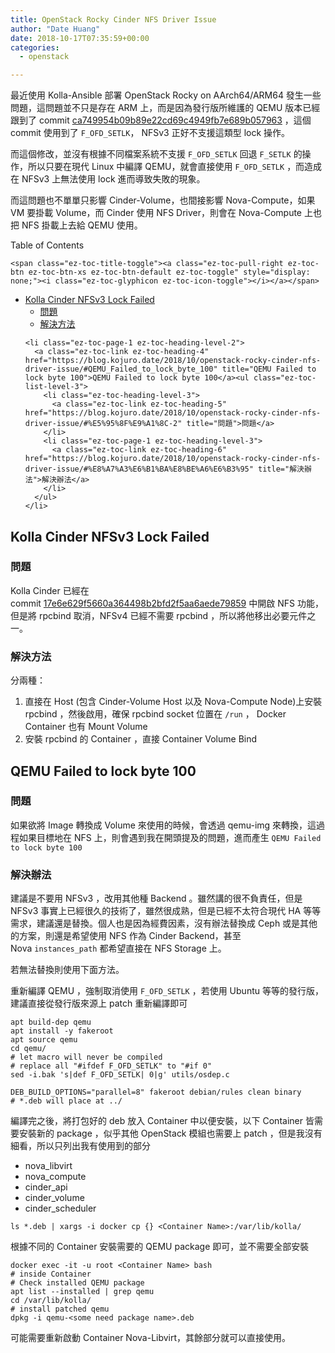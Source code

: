 ```yaml
---
title: OpenStack Rocky Cinder NFS Driver Issue
author: "Date Huang"
date: 2018-10-17T07:35:59+00:00
categories:
  - openstack

---
```

最近使用 Kolla-Ansible 部署 OpenStack Rocky on AArch64/ARM64 發生一些問題，這問題並不只是存在 ARM 上，而是因為發行版所維護的 QEMU 版本已經跟到了 commit [ca749954b09b89e22cd69c4949fb7e689b057963][1] ，這個 commit 使用到了 `F_OFD_SETLK`， NFSv3 正好不支援這類型 lock 操作。

而這個修改，並沒有根據不同檔案系統不支援 `F_OFD_SETLK` 回退 `F_SETLK` 的操作，所以只要在現代 Linux 中編譯 QEMU，就會直接使用 `F_OFD_SETLK` ，而造成在 NFSv3 上無法使用 lock 進而導致失敗的現象。

而這問題也不單單只影響 Cinder-Volume，也間接影響 Nova-Compute，如果 VM 要掛載 Volume，而 Cinder 使用 NFS Driver，則會在 Nova-Compute 上也把 NFS 掛載上去給 QEMU 使用。

<!--more-->

<div id="ez-toc-container" class="ez-toc-v2_0_17 counter-hierarchy counter-decimal ez-toc-grey">
  <div class="ez-toc-title-container">
    <p class="ez-toc-title">
      Table of Contents
    </p>
    
    <span class="ez-toc-title-toggle"><a class="ez-toc-pull-right ez-toc-btn ez-toc-btn-xs ez-toc-btn-default ez-toc-toggle" style="display: none;"><i class="ez-toc-glyphicon ez-toc-icon-toggle"></i></a></span>
  </div><nav>
  
  <ul class="ez-toc-list ez-toc-list-level-1">
    <li class="ez-toc-page-1 ez-toc-heading-level-2">
      <a class="ez-toc-link ez-toc-heading-1" href="https://blog.kojuro.date/2018/10/openstack-rocky-cinder-nfs-driver-issue/#Kolla_Cinder_NFSv3_Lock_Failed" title="Kolla Cinder NFSv3 Lock Failed">Kolla Cinder NFSv3 Lock Failed</a><ul class="ez-toc-list-level-3">
        <li class="ez-toc-heading-level-3">
          <a class="ez-toc-link ez-toc-heading-2" href="https://blog.kojuro.date/2018/10/openstack-rocky-cinder-nfs-driver-issue/#%E5%95%8F%E9%A1%8C" title="問題">問題</a>
        </li>
        <li class="ez-toc-page-1 ez-toc-heading-level-3">
          <a class="ez-toc-link ez-toc-heading-3" href="https://blog.kojuro.date/2018/10/openstack-rocky-cinder-nfs-driver-issue/#%E8%A7%A3%E6%B1%BA%E6%96%B9%E6%B3%95" title="解決方法">解決方法</a>
        </li>
      </ul>
    </li>
    
    <li class="ez-toc-page-1 ez-toc-heading-level-2">
      <a class="ez-toc-link ez-toc-heading-4" href="https://blog.kojuro.date/2018/10/openstack-rocky-cinder-nfs-driver-issue/#QEMU_Failed_to_lock_byte_100" title="QEMU Failed to lock byte 100">QEMU Failed to lock byte 100</a><ul class="ez-toc-list-level-3">
        <li class="ez-toc-heading-level-3">
          <a class="ez-toc-link ez-toc-heading-5" href="https://blog.kojuro.date/2018/10/openstack-rocky-cinder-nfs-driver-issue/#%E5%95%8F%E9%A1%8C-2" title="問題">問題</a>
        </li>
        <li class="ez-toc-page-1 ez-toc-heading-level-3">
          <a class="ez-toc-link ez-toc-heading-6" href="https://blog.kojuro.date/2018/10/openstack-rocky-cinder-nfs-driver-issue/#%E8%A7%A3%E6%B1%BA%E8%BE%A6%E6%B3%95" title="解決辦法">解決辦法</a>
        </li>
      </ul>
    </li>
  </ul></nav>
</div>

## <span class="ez-toc-section" id="Kolla_Cinder_NFSv3_Lock_Failed"></span>Kolla Cinder NFSv3 Lock Failed<span class="ez-toc-section-end"></span>

### <span class="ez-toc-section" id="%E5%95%8F%E9%A1%8C"></span>問題<span class="ez-toc-section-end"></span>

Kolla Cinder 已經在 commit [17e6e629f5660a364498b2bfd2f5aa6aede79859][2] 中開啟 NFS 功能，但是將 rpcbind 取消，NFSv4 已經不需要 rpcbind ，所以將他移出必要元件之一。

### <span class="ez-toc-section" id="%E8%A7%A3%E6%B1%BA%E6%96%B9%E6%B3%95"></span>解決方法<span class="ez-toc-section-end"></span>

分兩種：

  1. 直接在 Host (包含 Cinder-Volume Host 以及 Nova-Compute Node)上安裝 rpcbind ，然後啟用，確保 rpcbind socket 位置在 `/run` ， Docker Container 也有 Mount Volume
  2. 安裝 rpcbind 的 Container ，直接 Container Volume Bind

## <span class="ez-toc-section" id="QEMU_Failed_to_lock_byte_100"></span>QEMU Failed to lock byte 100<span class="ez-toc-section-end"></span>

### <span class="ez-toc-section" id="%E5%95%8F%E9%A1%8C-2"></span>問題<span class="ez-toc-section-end"></span>

如果欲將 Image 轉換成 Volume 來使用的時候，會透過 qemu-img 來轉換，這過程如果目標地在 NFS 上，則會遇到我在開頭提及的問題，進而產生 `QEMU Failed to lock byte 100`

### <span class="ez-toc-section" id="%E8%A7%A3%E6%B1%BA%E8%BE%A6%E6%B3%95"></span>解決辦法<span class="ez-toc-section-end"></span>

建議是不要用 NFSv3 ，改用其他種 Backend 。雖然講的很不負責任，但是 NFSv3 事實上已經很久的技術了，雖然很成熟，但是已經不太符合現代 HA 等等需求，建議還是替換。個人也是因為經費因素，沒有辦法替換成 Ceph 或是其他的方案，則還是希望使用 NFS 作為 Cinder Backend，甚至 Nova `instances_path` 都希望直接在 NFS Storage 上。

若無法替換則使用下面方法。

重新編譯 QEMU ，強制取消使用 `F_OFD_SETLK` ，若使用 Ubuntu 等等的發行版，建議直接從發行版來源上 patch 重新編譯即可

<pre class="wp-block-code"><code>apt build-dep qemu
apt install -y fakeroot
apt source qemu
cd qemu/
# let macro will never be compiled
# replace all "#ifdef F_OFD_SETLK" to "#if 0"
sed -i.bak 's|def F_OFD_SETLK| 0|g' utils/osdep.c

DEB_BUILD_OPTIONS="parallel=8" fakeroot debian/rules clean binary
# *.deb will place at ../</code></pre>

編譯完之後，將打包好的 deb 放入 Container 中以便安裝，以下 Container 皆需要安裝新的 package ，似乎其他 OpenStack 模組也需要上 patch ，但是我沒有細看，所以只列出我有使用到的部分

  * nova_libvirt
  * nova_compute
  * cinder_api
  * cinder_volume
  * cinder_scheduler

<pre class="wp-block-code"><code>ls *.deb | xargs -i docker cp {} &lt;Container Name>:/var/lib/kolla/</code></pre>

根據不同的 Container 安裝需要的 QEMU package 即可，並不需要全部安裝

<pre class="wp-block-code"><code>docker exec -it -u root &lt;Container Name> bash
# inside Container
# Check installed QEMU package
apt list --installed | grep qemu
cd /var/lib/kolla/
# install patched qemu 
dpkg -i qemu-&lt;some need package name>.deb</code></pre>

可能需要重新啟動 Container Nova-Libvirt，其餘部分就可以直接使用。

 [1]: https://github.com/qemu/qemu/commit/ca749954b09b89e22cd69c4949fb7e689b057963
 [2]: https://github.com/openstack/kolla/commit/17e6e629f5660a364498b2bfd2f5aa6aede79859
